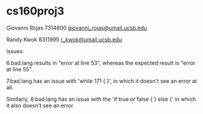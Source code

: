 # cs160proj3

Giovanni Rojas
7314800
giovanni_rojas@umail.ucsb.edu

Randy Kwok
8311995
r_kwok@umail.ucsb.edu

Issues:

6.bad.lang results in "error at line 53", whereas the expected result is "error at line 55".

7.bad.lang has an issue with 'while 171 { }', in which it doesn't see an error at all.

Similarly, 8.bad.lang has an issue with the 'if true or false { } else {' in which it also doesn't see an error.
